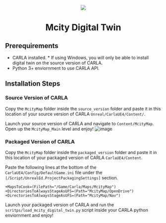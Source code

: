 <div align="center">
  <a href="https://mcity.umich.edu/">
    <!--     ![mcity_logo](https://github.com/user-attachments/assets/fab191e1-1047-488e-bd36-9298c67a6236) -->
    <img style="max-width=50% !important;" src="https://github.com/user-attachments/assets/fab191e1-1047-488e-bd36-9298c67a6236">
  </a>
</div>
<h1 align="center">
  Mcity Digital Twin
</h1>

## Prerequirements

- CARLA installed. * If using Windows, you will only be able to install digital twin on the source version of CARLA.
- Python 3+ enviornment to use CARLA API.

## Installation Steps
### Source Version of CARLA
Copy the `McityMap` folder inside the `source_version` folder and paste it in this location of your source version of CARLA `Unreal/CarlaUE4/Content/`.

Launch your source version of CARLA and navigate to `Content/McityMap`. Open up the `McityMap_Main` level and enjoy!
![image](https://github.com/user-attachments/assets/31943806-56c8-43bb-9efc-12c8731f056f)
<br>
### Packaged Version of CARLA
Copy the `McityMap` folder inside the `packaged_version` folder and paste it in this location of your packaged version of CARLA `CarlaUE4/Content`.

Paste the following lines at the bottom of the `CarlaUE4/Config/DefaultGame.ini` file under the `[/Script/UnrealEd.ProjectPackagingSettings]` section.

```
+MapsToCook=(FilePath="/Game/Carla/Maps/McityMap")
+DirectoriesToAlwaysStageAsUFS=(Path="McityMap/OpenDrive")
+DirectoriesToAlwaysStageAsUFS=(Path="McityMap/Nav")
```

Launch your packaged version of CARLA and run the `scritps/load_mcity_digital_twin.py` script inside your CARLA python enviornment and enjoy!
